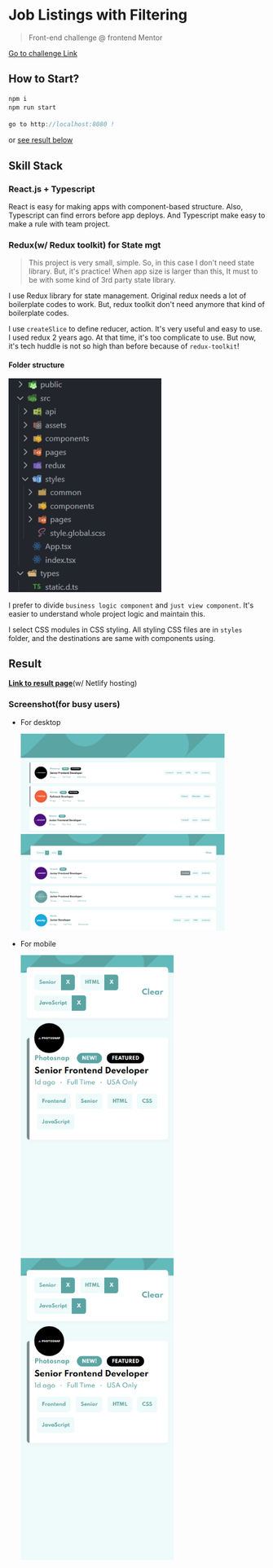 # Job Listings with Filtering

> Front-end challenge @ frontend Mentor

[Go to challenge Link](https://www.frontendmentor.io/challenges/job-listings-with-filtering-ivstIPCt)

## How to Start?

```javascript
npm i
npm run start

go to http://localhost:8080 !
```

or [see result below](#Result)

## Skill Stack

### React.js + Typescript

React is easy for making apps with component-based structure. Also, Typescript can find errors before app deploys. And Typescript make easy to make a rule with team project.

### Redux(w/ Redux toolkit) for State mgt

> This project is very small, simple. So, in this case I don't need state library. But, it's practice! When app size is larger than this, It must to be with some kind of 3rd party state library.

I use Redux library for state management. Original redux needs a lot of boilerplate codes to work. But, redux toolkit don't need anymore that kind of boilerplate codes.

I use `createSlice` to define reducer, action. It's very useful and easy to use. I used redux 2 years ago. At that time, it's too complicate to use. But now, it's tech huddle is not so high than before because of `redux-toolkit`!

#### Folder structure

<img src="./images/folder_structure.png" width="300">

I prefer to divide `business logic component` and `just view component`. It's easier to understand whole project logic and maintain this.

I select CSS modules in CSS styling. All styling CSS files are in `styles` folder, and the destinations are same with components using.

## Result

[**Link to result page**](https://wizardly-archimedes-11f65e.netlify.app/)(w/ Netlify hosting)

### Screenshot(for busy users)

- For desktop

  <img src="./images/desktop-active.png" width="400">

  <img src="./images/desktop-select.png" width="400">

- For mobile

  <img src="./images/mobile-select.png" width="300">

  <img src="./images/mobile-select.png" width="300">

